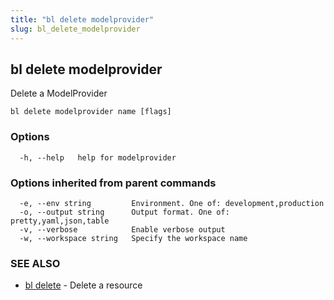 ```yaml
---
title: "bl delete modelprovider"
slug: bl_delete_modelprovider
---
```

## bl delete modelprovider

Delete a ModelProvider

```
bl delete modelprovider name [flags]
```

### Options

```
  -h, --help   help for modelprovider
```

### Options inherited from parent commands

```
  -e, --env string         Environment. One of: development,production
  -o, --output string      Output format. One of: pretty,yaml,json,table
  -v, --verbose            Enable verbose output
  -w, --workspace string   Specify the workspace name
```

### SEE ALSO

* [bl delete](bl_delete.md)	 - Delete a resource

